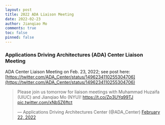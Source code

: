 ```yaml
---
layout: post
title: 2022 ADA Liaison Meeting
date: 2022-02-23
author: Jianqiao Mo
comments: true
toc: false
pinned: false
---
```

### Applications Driving Architectures (ADA) Center Liaison Meeting

ADA Center Liaison Meeting on Feb. 23, 2022; 
see post here: [https://twitter.com/ADA_Center/status/1496234110255304706](https://twitter.com/ADA_Center/status/1496234110255304706)

<blockquote class="twitter-tweet"><p lang="en" dir="ltr">Please join us tomorrow for liaison meetings with Muhammad Huzaifa (UIUC) and Jianqiao Mo (NYU)! <a href="https://t.co/Zp3UYq99TJ">https://t.co/Zp3UYq99TJ</a> <a href="https://t.co/xNbSZ6ftct">pic.twitter.com/xNbSZ6ftct</a></p>&mdash; Applications Driving Architectures Center (@ADA_Center) <a href="https://twitter.com/ADA_Center/status/1496234110255304706?ref_src=twsrc%5Etfw">February 22, 2022</a></blockquote> <script async src="https://platform.twitter.com/widgets.js" charset="utf-8"></script>